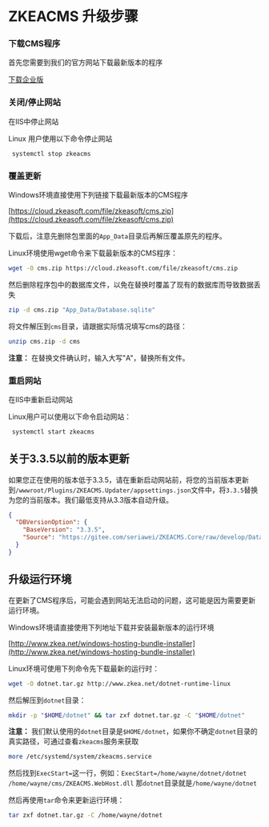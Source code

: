 # ZKEACMS 升级步骤
### 下载CMS程序
首先您需要到我们的官方网站下载最新版本的程序

[下载企业版](https://www.zkea.net/download)

### 关闭/停止网站
在IIS中停止网站

Linux 用户使用以下命令停止网站
``` bash
 systemctl stop zkeacms
```

### 覆盖更新
Windows环境直接使用下列链接下载最新版本的CMS程序

[https://cloud.zkeasoft.com/file/zkeasoft/cms.zip](https://cloud.zkeasoft.com/file/zkeasoft/cms.zip)

下载后，注意先删除包里面的`App_Data`目录后再解压覆盖原先的程序。

Linux环境使用wget命令来下载最新版本的CMS程序：
``` bash
wget -O cms.zip https://cloud.zkeasoft.com/file/zkeasoft/cms.zip
```

然后删除程序包中的数据库文件，以免在替换时覆盖了现有的数据库而导致数据丢失
``` bash
zip -d cms.zip "App_Data/Database.sqlite"
```

将文件解压到`cms`目录，请跟据实际情况填写cms的路径：
``` bash
unzip cms.zip -d cms
```
**注意：** 在替换文件确认时，输入大写"A"，替换所有文件。

### 重启网站
在IIS中重新启动网站

Linux用户可以使用以下命令启动网站：
``` bash
 systemctl start zkeacms
```

## 关于3.3.5以前的版本更新
如果您正在使用的版本低于3.3.5，请在重新启动网站前，将您的当前版本更新到`/wwwroot/Plugins/ZKEACMS.Updater/appsettings.json`文件中，将`3.3.5`替换为您的当前版本。我们最低支持从3.3版本自动升级。
``` json
{
  "DBVersionOption": {
    "BaseVersion": "3.3.5",
    "Source": "https://gitee.com/seriawei/ZKEACMS.Core/raw/develop/DataBase"
  }
}
```

## 升级运行环境
在更新了CMS程序后，可能会遇到网站无法启动的问题，这可能是因为需要更新运行环境。

Windows环境请直接使用下列地址下载并安装最新版本的运行环境

[http://www.zkea.net/windows-hosting-bundle-installer](http://www.zkea.net/windows-hosting-bundle-installer)

Linux环境可使用下列命令先下载最新的运行时：
``` bash
wget -O dotnet.tar.gz http://www.zkea.net/dotnet-runtime-linux
```

然后解压到`dotnet`目录：
``` bash
mkdir -p "$HOME/dotnet" && tar zxf dotnet.tar.gz -C "$HOME/dotnet"
```

**注意：** 我们默认使用的`dotnet`目录是`$HOME/dotnet`，如果你不确定`dotnet`目录的真实路径，可通过查看`zkeacms`服务来获取
``` bash
more /etc/systemd/system/zkeacms.service
```

然后找到`ExecStart=`这一行，例如：`ExecStart=/home/wayne/dotnet/dotnet /home/wayne/cms/ZKEACMS.WebHost.dll` 那`dotnet`目录就是`/home/wayne/dotnet`

然后再使用`tar`命令来更新运行环境：
``` bash
tar zxf dotnet.tar.gz -C /home/wayne/dotnet
```